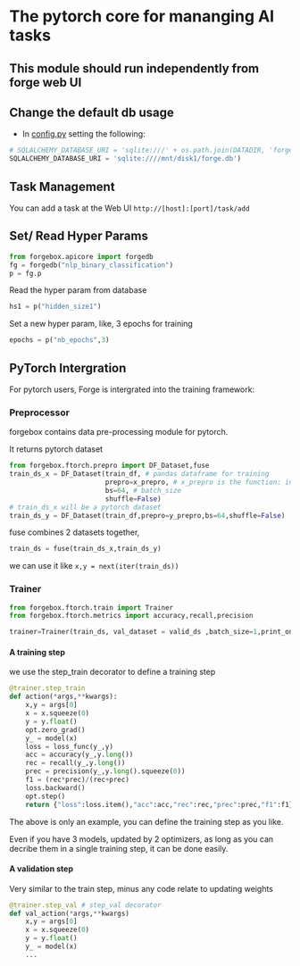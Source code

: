 # The pytorch core for mananging AI tasks

## This module should run independently from forge web UI


## Change the default db usage
* In [config.py](config.py) setting the following:
```python
# SQLALCHEMY_DATABASE_URI = 'sqlite:///' + os.path.join(DATADIR, 'forge.db')
SQLALCHEMY_DATABASE_URI = 'sqlite:////mnt/disk1/forge.db')
```

## Task Management

You can add a task at the Web UI ```http://[host]:[port]/task/add```

## Set/ Read Hyper Params

```python
from forgebox.apicore import forgedb
fg = forgedb("nlp_binary_classification")
p = fg.p
```

Read the hyper param from database
```python
hs1 = p("hidden_size1")
```

Set a new hyper param, like, 3 epochs for training
```python
epochs = p("nb_epochs",3)
```
## PyTorch Intergration
For pytorch users, Forge is intergrated into the training framework:


### Preprocessor
forgebox contains data pre-processing module for pytorch.

It returns pytorch dataset
```python
from forgebox.ftorch.prepro import DF_Dataset,fuse
train_ds_x = DF_Dataset(train_df, # pandas dataframe for training
                        prepro=x_prepro, # x_prepro is the function: input a chunk of dataframe, return same len of data in numpy array
                        bs=64, # batch_size
                        shuffle=False)
# train_ds_x will be a pytorch dataset
train_ds_y = DF_Dataset(train_df,prepro=y_prepro,bs=64,shuffle=False)
```
fuse combines 2 datasets together,
```python
train_ds = fuse(train_ds_x,train_ds_y)
```
we can use it like ```x,y = next(iter(train_ds))```

### Trainer
```python
from forgebox.ftorch.train import Trainer
from forgebox.ftorch.metrics import accuracy,recall,precision

trainer=Trainer(train_ds, val_dataset = valid_ds ,batch_size=1,print_on=2)
```

#### A training step
we use the step_train decorator to define a training step
```python
@trainer.step_train
def action(*args,**kwargs):
    x,y = args[0]
    x = x.squeeze(0)
    y = y.float()
    opt.zero_grad()
    y_ = model(x)
    loss = loss_func(y_,y)
    acc = accuracy(y_,y.long())
    rec = recall(y_,y.long())
    prec = precision(y_,y.long().squeeze(0))
    f1 = (rec*prec)/(rec+prec)
    loss.backward()
    opt.step()
    return {"loss":loss.item(),"acc":acc,"rec":rec,"prec":prec,"f1":f1}
```
The above is only an example, you can define the training step as you like.

Even if you have 3 models, updated by 2 optimizers, as long as you can decribe them in a single training step, it can be done easily.

#### A validation step
Very similar to the train step, minus any code relate to updating weights

```python
@trainer.step_val # step_val decorator
def val_action(*args,**kwargs)
    x,y = args[0]
    x = x.squeeze(0)
    y = y.float()
    y_ = model(x)
    ...
```
